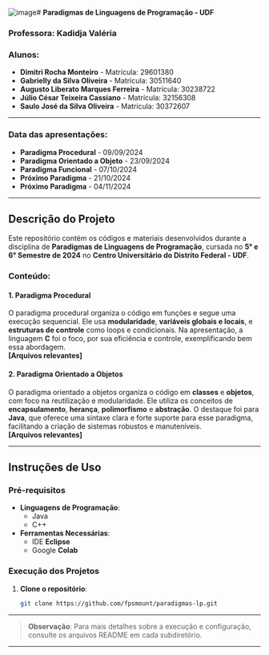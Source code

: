 ![image](https://github.com/user-attachments/assets/ac1633f3-d030-46c5-8864-07b16b28be83)# **Paradigmas de Linguagens de Programação - UDF**

### **Professora:** Kadidja Valéria

### **Alunos:**
- **Dimitri Rocha Monteiro** - Matrícula: 29601380  
- **Gabrielly da Silva Oliveira** - Matrícula: 30511640  
- **Augusto Liberato Marques Ferreira** - Matrícula: 30238722
- **Júlio César Teixeira Cassiano** - Matrícula: 32156308
- **Saulo José da Silva Oliveira** - Matricula: 30372607

---

### **Data das apresentações:**
- **Paradigma Procedural** - 09/09/2024  
- **Paradigma Orientado a Objeto** -  23/09/2024
- **Paradigma Funcional** - 07/10/2024
- **Próximo Paradigma** - 21/10/2024
- **Próximo Paradigma** - 04/11/2024 

---

## **Descrição do Projeto**

Este repositório contém os códigos e materiais desenvolvidos durante a disciplina de **Paradigmas de Linguagens de Programação**, cursada no **5° e 6° Semestre de 2024** no **Centro Universitário do Distrito Federal - UDF**.

### **Conteúdo:**

#### **1. Paradigma Procedural**  
O paradigma procedural organiza o código em funções e segue uma execução sequencial. Ele usa **modularidade**, **variáveis globais e locais**, e **estruturas de controle** como loops e condicionais. Na apresentação, a linguagem **C** foi o foco, por sua eficiência e controle, exemplificando bem essa abordagem.  
**[Arquivos relevantes]**

#### **2. Paradigma Orientado a Objetos**  
O paradigma orientado a objetos organiza o código em **classes** e **objetos**, com foco na reutilização e modularidade. Ele utiliza os conceitos de **encapsulamento**, **herança**, **polimorfismo** e **abstração**. O destaque foi para **Java**, que oferece uma sintaxe clara e forte suporte para esse paradigma, facilitando a criação de sistemas robustos e manuteníveis.  
**[Arquivos relevantes]**

---

## **Instruções de Uso**

### **Pré-requisitos**

- **Linguagens de Programação**:
  - Java
  - C++
- **Ferramentas Necessárias**:
  - IDE **Eclipse**
  - Google **Colab**

### **Execução dos Projetos**

1. **Clone o repositório**:
   ```bash
   git clone https://github.com/fpsmount/paradigmas-lp.git
   ```
---

> **Observação**: Para mais detalhes sobre a execução e configuração, consulte os arquivos README em cada subdiretório.

---
